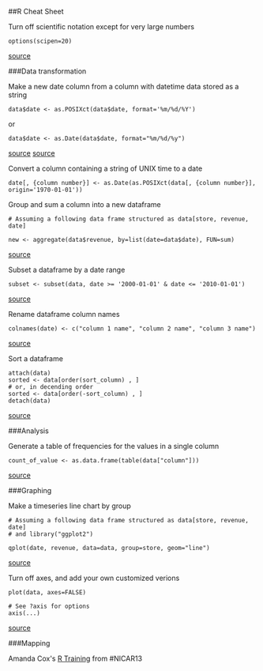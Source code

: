 ##R Cheat Sheet

Turn off scientific notation except for very large numbers

	options(scipen=20)

[source](http://stackoverflow.com/questions/5352099/how-to-disable-scientific-notation-in-r)

###Data transformation

Make a new date column from a column with datetime data stored as a string

	data$date <- as.POSIXct(data$date, format='%m/%d/%Y')

or

	data$date <- as.Date(data$date, format="%m/%d/%y")

[source](http://stackoverflow.com/questions/10128529/creating-a-new-column-for-date-info-with-specific-date-format)
[source](http://stackoverflow.com/questions/14471640/r-subset-by-date)

Convert a column containing a string of UNIX time to a date

	date[, {column number}] <- as.Date(as.POSIXct(data[, {column number}], origin='1970-01-01'))

Group and sum a column into a new dataframe
					
	# Assuming a following data frame structured as data[store, revenue, date]

	new <- aggregate(data$revenue, by=list(date=data$date), FUN=sum)

[source](http://stackoverflow.com/questions/1660124/how-to-group-columns-by-sum-in-r)

Subset a dataframe by a date range

	subset <- subset(data, date >= '2000-01-01' & date <= '2010-01-01')
	
[source](http://stackoverflow.com/questions/17708805/subset-data-frame-for-specific-dates)

Rename dataframe column names

	colnames(date) <- c("column 1 name", "column 2 name", "column 3 name")

[source](http://stackoverflow.com/questions/6081439/changing-column-names-of-a-data-frame-in-r)

Sort a dataframe

	attach(data)
	sorted <- data[order(sort_column) , ] 
	# or, in decending order
	sorted <- data[order(-sort_column) , ]
	detach(data)

[source](http://www.ats.ucla.edu/stat/r/faq/sort.htm)

###Analysis

Generate a table of frequencies for the values in a single column

	count_of_value <- as.data.frame(table(data["column"]))
	
[source](http://stackoverflow.com/questions/11148868/how-to-generate-a-frequency-table-in-r)

###Graphing

Make a timeseries line chart by group
	
	# Assuming a following data frame structured as data[store, revenue, date]
	# and library("ggplot2")

	qplot(date, revenue, data=data, group=store, geom="line")

[source](http://docs.ggplot2.org/current/geom_line.html)

Turn off axes, and add your own customized verions

	plot(data, axes=FALSE)

	# See ?axis for options
	axis(...)

[source](http://stackoverflow.com/questions/11019870/changing-y-axis-tick-labels-from-standard-form-to-the-full-number)

###Mapping

Amanda Cox's [R Training](https://gist.github.com/ashaw/94072018b242cf0605dd) from #NICAR13
